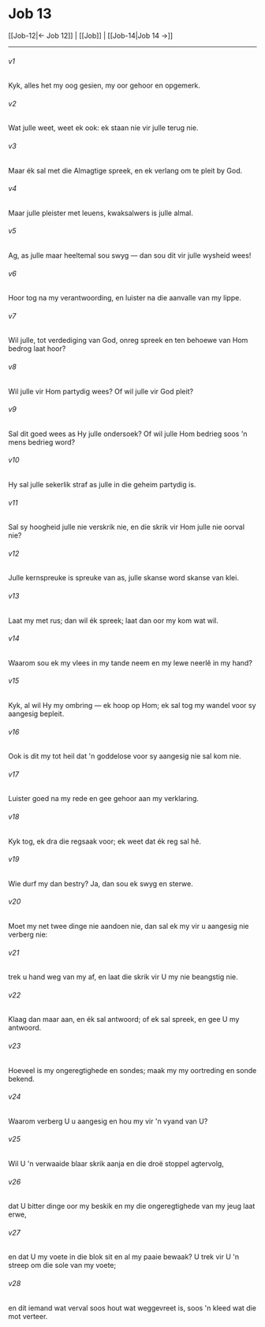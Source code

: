 # Job 13

[[Job-12|← Job 12]] | [[Job]] | [[Job-14|Job 14 →]]
***

###### v1
Kyk, alles het my oog gesien, my oor gehoor en opgemerk. 
###### v2
Wat julle weet, weet ek ook: ek staan nie vir julle terug nie. 
###### v3
Maar ék sal met die Almagtige spreek, en ek verlang om te pleit by God. 
###### v4
Maar julle pleister met leuens, kwaksalwers is julle almal. 
###### v5
Ag, as julle maar heeltemal sou swyg — dan sou dit vir julle wysheid wees! 
###### v6
Hoor tog na my verantwoording, en luister na die aanvalle van my lippe. 
###### v7
Wil julle, tot verdediging van God, onreg spreek en ten behoewe van Hom bedrog laat hoor? 
###### v8
Wil julle vir Hom partydig wees? Of wil julle vir God pleit? 
###### v9
Sal dit goed wees as Hy julle ondersoek? Of wil julle Hom bedrieg soos 'n mens bedrieg word? 
###### v10
Hy sal julle sekerlik straf as julle in die geheim partydig is. 
###### v11
Sal sy hoogheid julle nie verskrik nie, en die skrik vir Hom julle nie oorval nie? 
###### v12
Julle kernspreuke is spreuke van as, julle skanse word skanse van klei. 
###### v13
Laat my met rus; dan wil ék spreek; laat dan oor my kom wat wil. 
###### v14
Waarom sou ek my vlees in my tande neem en my lewe neerlê in my hand? 
###### v15
Kyk, al wil Hy my ombring — ek hoop op Hom; ek sal tog my wandel voor sy aangesig bepleit. 
###### v16
Ook is dit my tot heil dat 'n goddelose voor sy aangesig nie sal kom nie. 
###### v17
Luister goed na my rede en gee gehoor aan my verklaring. 
###### v18
Kyk tog, ek dra die regsaak voor; ek weet dat ék reg sal hê. 
###### v19
Wie durf my dan bestry? Ja, dan sou ek swyg en sterwe. 
###### v20
Moet my net twee dinge nie aandoen nie, dan sal ek my vir u aangesig nie verberg nie: 
###### v21
trek u hand weg van my af, en laat die skrik vir U my nie beangstig nie. 
###### v22
Klaag dan maar aan, en ék sal antwoord; of ek sal spreek, en gee U my antwoord. 
###### v23
Hoeveel is my ongeregtighede en sondes; maak my my oortreding en sonde bekend. 
###### v24
Waarom verberg U u aangesig en hou my vir 'n vyand van U? 
###### v25
Wil U 'n verwaaide blaar skrik aanja en die droë stoppel agtervolg, 
###### v26
dat U bitter dinge oor my beskik en my die ongeregtighede van my jeug laat erwe, 
###### v27
en dat U my voete in die blok sit en al my paaie bewaak? U trek vir U 'n streep om die sole van my voete; 
###### v28
en dít iemand wat verval soos hout wat weggevreet is, soos 'n kleed wat die mot verteer. 

